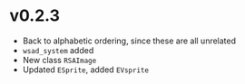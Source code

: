 # v0.2.3

- Back to alphabetic ordering, since these are all unrelated
- `wsad_system` added
- New class `RSAImage`
- Updated `ESprite`, added `EVsprite`
